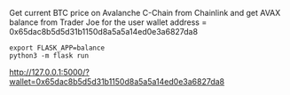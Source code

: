 


Get current BTC price on Avalanche C-Chain from Chainlink and get AVAX balance from Trader Joe for the user wallet address = 0x65dac8b5d5d31b1150d8a5a5a14ed0e3a6827da8

```
export FLASK_APP=balance
python3 -m flask run
```

http://127.0.0.1:5000/?wallet=0x65dac8b5d5d31b1150d8a5a5a14ed0e3a6827da8

